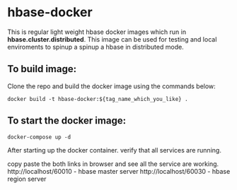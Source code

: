 # hbase-docker

This is regular light weight hbase docker images which run in **hbase.cluster.distributed**. This image can be used for testing and local enviroments to spinup a spinup a hbase in distributed mode.


## To build image:
Clone the repo and build the docker image using the commands below:

```
docker build -t hbase-docker:${tag_name_which_you_like} .
```

## To start the docker image:

```
docker-compose up -d
```

After starting up the docker container. verify that all services are running.

copy paste the both links in browser and see all the service are working.
http://localhost/60010 - hbase master server
http://localhost/60030 - hbase region server
